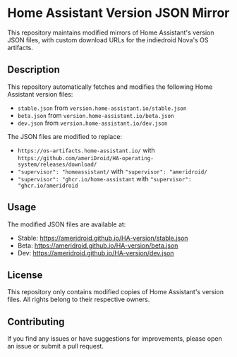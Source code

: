 # Home Assistant Version JSON Mirror

This repository maintains modified mirrors of Home Assistant's version JSON files, with custom download URLs for the indiedroid Nova's OS artifacts.

## Description

This repository automatically fetches and modifies the following Home Assistant version files:
- `stable.json` from `version.home-assistant.io/stable.json`
- `beta.json` from `version.home-assistant.io/beta.json`
- `dev.json` from `version.home-assistant.io/dev.json`

The JSON files are modified to replace:
- `https://os-artifacts.home-assistant.io/` with `https://github.com/ameriDroid/HA-operating-system/releases/download/`
- `"supervisor": "homeassistant/` with `"supervisor": "ameridroid/`
- `"supervisor": "ghcr.io/home-assistant` with `"supervisor": "ghcr.io/ameridroid`

## Usage

The modified JSON files are available at:
- Stable: https://ameridroid.github.io/HA-version/stable.json
- Beta: https://ameridroid.github.io/HA-version/beta.json
- Dev: https://ameridroid.github.io/HA-version/dev.json

## License

This repository only contains modified copies of Home Assistant's version files. All rights belong to their respective owners.

## Contributing

If you find any issues or have suggestions for improvements, please open an issue or submit a pull request. 
